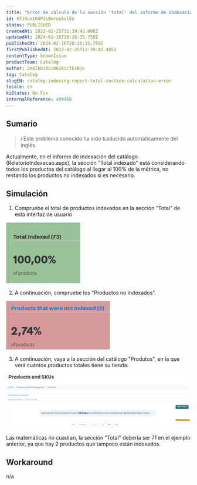 ```yaml
---
title: "Error de cálculo de la sección 'total' del informe de indexación del catálogo"
id: 6TJXux104P2c0mruo5vlEn
status: PUBLISHED
createdAt: 2022-02-25T11:39:42.098Z
updatedAt: 2024-02-16T20:26:35.750Z
publishedAt: 2024-02-16T20:26:35.750Z
firstPublishedAt: 2022-02-25T11:39:42.485Z
contentType: knownIssue
productTeam: Catalog
author: 2mXZkbi0oi061KicTExNjo
tag: Catalog
slugEN: catalog-indexing-report-total-section-calculation-error
locale: es
kiStatus: No Fix
internalReference: 499450
---
```


## Sumario

>ℹ️ Este problema conocido ha sido traducido automáticamente del inglés.


Actualmente, en el informe de indexación del catálogo (RelatorioIndexacao.aspx), la sección "Total indexado" está considerando todos los productos del catálogo al llegar al 100% de la métrica, no restando los productos no indexados si es necesario.







## Simulación


1) Compruebe el total de productos indexados en la sección "Total" de esta interfaz de usuario

 ![](https://raw.githubusercontent.com/vtexdocs/known-issues/refs/heads/main/docs/es/known-issues/Catalog/error-de-calculo-de-la-seccion-total-del-informe-de-indexacion-del-catalogo_1.png)

2) A continuación, compruebe los "Productos no indexados".

 ![](https://raw.githubusercontent.com/vtexdocs/known-issues/refs/heads/main/docs/es/known-issues/Catalog/error-de-calculo-de-la-seccion-total-del-informe-de-indexacion-del-catalogo_2.png)

3) A continuación, vaya a la sección del catálogo "Produtos", en la que verá cuántos productos totales tiene su tienda:

 ![](https://raw.githubusercontent.com/vtexdocs/known-issues/refs/heads/main/docs/es/known-issues/Catalog/error-de-calculo-de-la-seccion-total-del-informe-de-indexacion-del-catalogo_3.png)

Las matemáticas no cuadran, la sección "Total" debería ser 71 en el ejemplo anterior, ya que hay 2 productos que tampoco están indexados.








## Workaround


n/a

